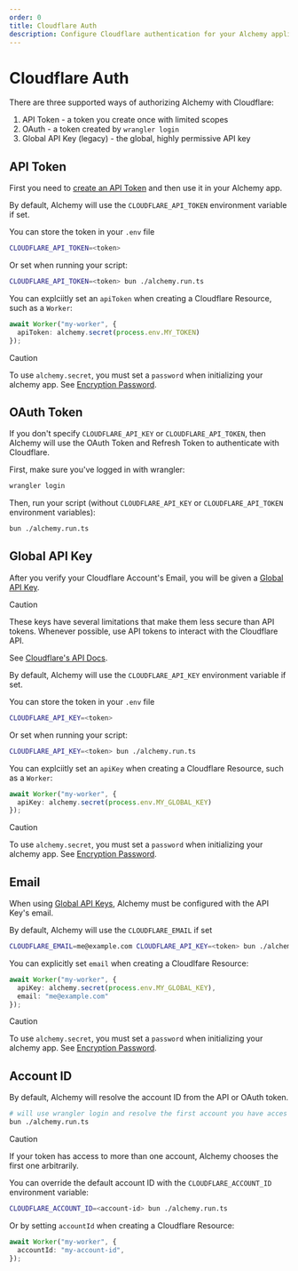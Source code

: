 ```yaml
---
order: 0
title: Cloudflare Auth
description: Configure Cloudflare authentication for your Alchemy applications. Learn to use API tokens, OAuth, or global API keys to securely manage Cloudflare resources.
---
```


# Cloudflare Auth

There are three supported ways of authorizing Alchemy with Cloudflare:
1. API Token - a token you create once with limited scopes
2. OAuth - a token created by `wrangler login`
3. Global API Key (legacy) - the global, highly permissive API key

## API Token

First you need to [create an API Token](https://developers.cloudflare.com/fundamentals/api/get-started/create-token/) and then use it in your Alchemy app.

By default, Alchemy will use the `CLOUDFLARE_API_TOKEN` environment variable if set.

You can store the token in your `.env` file
```sh
CLOUDFLARE_API_TOKEN=<token>
```

Or set when running your script:
```sh
CLOUDFLARE_API_TOKEN=<token> bun ./alchemy.run.ts
```

You can explciitly set an `apiToken` when creating a Cloudflare Resource, such as a `Worker`:

```ts
await Worker("my-worker", {
  apiToken: alchemy.secret(process.env.MY_TOKEN)
});
```

> [!CAUTION]
> To use `alchemy.secret`, you must set a `password` when initializing your alchemy app. See [Encryption Password](../concepts//secret.md#encryption-password).

## OAuth Token

If you don't specify `CLOUDFLARE_API_KEY` or `CLOUDFLARE_API_TOKEN`, then Alchemy will use the OAuth Token and Refresh Token to authenticate with Cloudflare.

First, make sure you've logged in with wrangler:
```sh
wrangler login
```

Then, run your script (without `CLOUDFLARE_API_KEY` or `CLOUDFLARE_API_TOKEN` environment variables):
```sh
bun ./alchemy.run.ts
```

## Global API Key

After you verify your Cloudflare Account's Email, you will be given a [Global API Key](https://developers.cloudflare.com/fundamentals/api/get-started/keys/).

> [!CAUTION]
> These keys have several limitations that make them less secure than API tokens. Whenever possible, use API tokens to interact with the Cloudflare API. 
>
> See [Cloudflare's API Docs](https://developers.cloudflare.com/api/).

By default, Alchemy will use the `CLOUDFLARE_API_KEY` environment variable if set.

You can store the token in your `.env` file
```sh
CLOUDFLARE_API_KEY=<token>
```

Or set when running your script:
```sh
CLOUDFLARE_API_KEY=<token> bun ./alchemy.run.ts
```

You can explciitly set an `apiKey` when creating a Cloudflare Resource, such as a `Worker`:

```ts
await Worker("my-worker", {
  apiKey: alchemy.secret(process.env.MY_GLOBAL_KEY)
});
```


> [!CAUTION]
> To use `alchemy.secret`, you must set a `password` when initializing your alchemy app. See [Encryption Password](../concepts//secret.md#encryption-password).

## Email

When using [Global API Keys](#global-api-key), Alchemy must be configured with the API Key's email.

By default, Alchemy will use the `CLOUDFLARE_EMAIL` if set

```sh
CLOUDFLARE_EMAIL=me@example.com CLOUDFLARE_API_KEY=<token> bun ./alchemy.run.ts
```

You can explicitly set `email` when creating a Cloudlfare Resource:

```ts
await Worker("my-worker", {
  apiKey: alchemy.secret(process.env.MY_GLOBAL_KEY),
  email: "me@example.com"
});
```


> [!CAUTION]
> To use `alchemy.secret`, you must set a `password` when initializing your alchemy app. See [Encryption Password](../concepts//secret.md#encryption-password).


## Account ID

By default, Alchemy will resolve the account ID from the API or OAuth token.

```sh
# will use wrangler login and resolve the first account you have acces to (ideal for personal accounts)
bun ./alchemy.run.ts
```

> [!CAUTION]
> If your token has access to more than one account, Alchemy chooses the first one arbitrarily.

You can override the default account ID with the `CLOUDFLARE_ACCOUNT_ID` environment variable:

```sh
CLOUDFLARE_ACCOUNT_ID=<account-id> bun ./alchemy.run.ts
```

Or by setting `accountId` when creating a Cloudflare Resource:
```ts
await Worker("my-worker", {
  accountId: "my-account-id",
});
```


